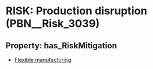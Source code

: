 # RISK: __Production disruption__ (PBN__Risk_3039)

## Property: has_RiskMitigation

* [Flexible manufacturing](PBN__Mitigation_1360)

